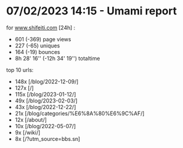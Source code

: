 # 07/02/2023 14:15 - Umami report
for www.shifeiti.com [24h] :

 - 601 (-369) page views
 - 227 (-65) uniques
 - 164 (-19) bounces
 - 8h 28' 16'' (-12h 34' 19'') totaltime


top 10 urls:
 - 148x [/blog/2022-12-09/]
 - 127x [/]
 - 115x [/blog/2023-01-12/]
 - 49x [/blog/2023-02-03/]
 - 43x [/blog/2022-12-22/]
 - 21x [/blog/categories/%E6%8A%80%E6%9C%AF/]
 - 12x [/about/]
 - 10x [/blog/2022-05-07/]
 - 9x [/wiki/]
 - 8x [/?utm_source=bbs.sn]


